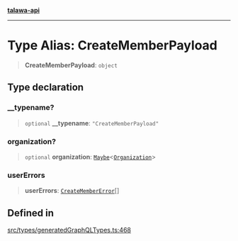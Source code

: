 [**talawa-api**](../../../README.md)

***

# Type Alias: CreateMemberPayload

> **CreateMemberPayload**: `object`

## Type declaration

### \_\_typename?

> `optional` **\_\_typename**: `"CreateMemberPayload"`

### organization?

> `optional` **organization**: [`Maybe`](Maybe.md)\<[`Organization`](Organization.md)\>

### userErrors

> **userErrors**: [`CreateMemberError`](CreateMemberError.md)[]

## Defined in

[src/types/generatedGraphQLTypes.ts:468](https://github.com/Suyash878/talawa-api/blob/e4413cec641a837926071678fed3c7f67234e31e/src/types/generatedGraphQLTypes.ts#L468)

